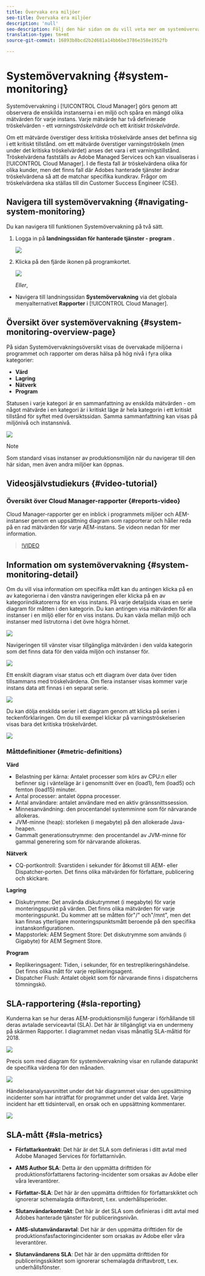```yaml
---
title: Övervaka era miljöer
seo-title: Övervaka era miljöer
description: 'null'
seo-description: Följ den här sidan om du vill veta mer om systemövervakning i Cloud Manager som görs genom att observera de enskilda instanserna i en miljö och spåra en mängd mätvärden för varje instans.
translation-type: tm+mt
source-git-commit: 16893b8bcd2b2d681a14bb6be3786e358e1952fb

---
```



# Systemövervakning {#system-monitoring}

Systemövervakning i [!UICONTROL Cloud Manager] görs genom att observera de enskilda instanserna i en miljö och spåra en mängd olika mätvärden för varje instans. Varje mätvärde har två definierade tröskelvärden - ett *varningströskelvärde* och ett *kritiskt tröskelvärde*.

Om ett mätvärde överstiger dess kritiska tröskelvärde anses det befinna sig i ett kritiskt tillstånd. om ett mätvärde överstiger varningströskeln (men under det kritiska tröskelvärdet) anses det vara i ett varningstillstånd. Tröskelvärdena fastställs av Adobe Managed Services och kan visualiseras i [!UICONTROL Cloud Manager]. I de flesta fall är tröskelvärdena olika för olika kunder, men det finns fall där Adobes hanterade tjänster ändrar tröskelvärdena så att de matchar specifika kundkrav. Frågor om tröskelvärdena ska ställas till din Customer Success Engineer (CSE).

## Navigera till systemövervakning {#navigating-system-monitoring}

Du kan navigera till funktionen Systemövervakning på två sätt.

1. Logga in på **landningssidan för hanterade tjänster - program** .

   ![](assets/ProgramLanding.png)

1. Klicka på den fjärde ikonen på programkortet.

   ![](assets/first-timea1.png)

   *Eller*,

* Navigera till landningssidan **Systemövervakning** via det globala menyalternativet **Rapporter** i [!UICONTROL Cloud Manager].


## Översikt över systemövervakning {#system-monitoring-overview-page}

På sidan Systemövervakningsöversikt visas de övervakade miljöerna i programmet och rapporter om deras hälsa på hög nivå i fyra olika kategorier:

* **Värd**
* **Lagring**
* **Nätverk**
* **Program**

Statusen i varje kategori är en sammanfattning av enskilda mätvärden - om något mätvärde i en kategori är i kritiskt läge är hela kategorin i ett kritiskt tillstånd för syftet med översiktssidan. Samma sammanfattning kan visas på miljönivå och instansnivå.

![](assets/System-Monitoring-Reports.png)

>[!NOTE]
>
>Som standard visas instanser av produktionsmiljön när du navigerar till den här sidan, men även andra miljöer kan öppnas.

## Videosjälvstudiekurs {#video-tutorial}

### Översikt över Cloud Manager-rapporter {#reports-video}

Cloud Manager-rapporter ger en inblick i programmets miljöer och AEM-instanser genom en uppsättning diagram som rapporterar och håller reda på en rad mätvärden för varje AEM-instans.
Se videon nedan för mer information.

>[!VIDEO](https://video.tv.adobe.com/v/26315/)

## Information om systemövervakning {#system-monitoring-detail}

Om du vill visa information om specifika mått kan du antingen klicka på en av kategorierna i den vänstra navigeringen eller klicka på en av kategoriindikatorerna för en viss instans. På varje detaljsida visas en serie diagram för måtten i den kategorin. Du kan antingen visa mätvärden för alla instanser i en miljö eller för en viss instans. Du kan växla mellan miljö och instanser med listrutorna i det övre högra hörnet.

![](assets/System_Monitoring1.png)

Navigeringen till vänster visar tillgängliga mätvärden i den valda kategorin som det finns data för den valda miljön och instanser för.

![](assets/System_Monitoring2.png)

Ett enskilt diagram visar status och ett diagram över data över tiden tillsammans med tröskelvärdena. Om flera instanser visas kommer varje instans data att finnas i en separat serie.

![](assets/Monitoring_Graphs1.png)

Du kan dölja enskilda serier i ett diagram genom att klicka på serien i teckenförklaringen.
Om du till exempel klickar på varningströskelserien visas bara det kritiska tröskelvärdet.

![](assets/Monitoring_Graphs2.png)

### Måttdefinitioner {#metric-definitions}

**Värd**

* Belastning per kärna: Antalet processer som körs av CPU:n eller befinner sig i vänteläge är i genomsnitt över en (load1), fem (load5) och femton (load15) minuter.
* Antal processer: antalet öppna processer.
* Antal användare: antalet användare med en aktiv gränssnittssession.
* Minnesanvändning: den procentandel systemminne som för närvarande allokeras.
* JVM-minne (heap): storleken (i megabyte) på den allokerade Java-heapen.
* Gammalt generationsutrymme: den procentandel av JVM-minne för gammal generering som för närvarande allokeras.

**Nätverk**

* CQ-portkontroll: Svarstiden i sekunder för åtkomst till AEM- eller Dispatcher-porten. Det finns olika mätvärden för författare, publicering och skickare.

**Lagring**

* Diskutrymme: Det använda diskutrymmet (i megabyte) för varje monteringspunkt på värden. Det finns olika mätvärden för varje monteringspunkt. Du kommer att se måtten för&quot;/&quot; och&quot;/mnt&quot;, men det kan finnas ytterligare monteringspunktsmått beroende på den specifika instanskonfigurationen.
* Mappstorlek: AEM Segment Store: Det diskutrymme som används (i Gigabyte) för AEM Segment Store.

**Program**

* Replikeringsagent: Tiden, i sekunder, för en testreplikeringshändelse. Det finns olika mått för varje replikeringsagent.
* Dispatcher Flush: Antalet objekt som för närvarande finns i dispatcherns tömningskö.

## SLA-rapportering {#sla-reporting}

Kunderna kan se hur deras AEM-produktionsmiljö fungerar i förhållande till deras avtalade serviceavtal (SLA). Det här är tillgängligt via en undermeny på skärmen Rapporter.
I diagrammet nedan visas månatlig SLA-måltid för 2018.

![](assets/SLA-Reports-one.png)

Precis som med diagram för systemövervakning visar en rullande datapunkt de specifika värdena för den månaden.

![](assets/SLA-Reports-two.png)

Händelseanalysavsnittet under det här diagrammet visar den uppsättning incidenter som har inträffat för programmet under det valda året. Varje incident har ett tidsintervall, en orsak och en uppsättning kommentarer.

![](assets/sla-reporting3.png)

## SLA-mått {#sla-metrics}

* **Författarkontrakt**: Det här är det SLA som definieras i ditt avtal med Adobe Managed Services för författarnivån.

* **AMS Author SLA**: Detta är den uppmätta drifttiden för produktionsförfattarens factoring-incidenter som orsakas av Adobe eller våra leverantörer.

* **Författar-SLA**: Det här är den uppmätta drifttiden för författarskiktet och ignorerar schemalagda driftavbrott, t.ex. underhållsperioder.

* **Slutanvändarkontrakt**: Det här är det SLA som definieras i ditt avtal med Adobes hanterade tjänster för publiceringsnivån.

* **AMS-slutanvändaravtal**: Det här är den uppmätta drifttiden för de produktionsfasfactoringincidenter som orsakas av Adobe eller våra leverantörer.

* **Slutanvändarens SLA**: Det här är den uppmätta drifttiden för publiceringsskiktet som ignorerar schemalagda driftavbrott, t.ex. underhållsfönster.